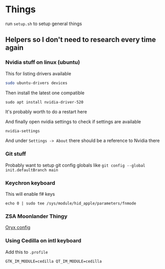 # Things

run `setup.sh` to setup general things

## Helpers so I don't need to research every time again

### Nvidia stuff on linux (ubuntu)

This for listing drivers available
```sh
sudo ubuntu-drivers devices
```

Then install the latest one compatible
```
sudo apt install nvidia-driver-520
```

It's probably worth to do a restart here

And finally open nvidia settings to check if settings are available
```sh
nvidia-settings
```

And under `Settings -> About` there should be a reference to Nvidia there

### Git stuff

Probably want to setup git config globals like `git config --global init.defaultBranch main`

### Keychron keyboard

This will enable f# keys
```
echo 0 | sudo tee /sys/module/hid_apple/parameters/fnmode
```

### ZSA Moonlander Thingy

[Oryx config](https://configure.zsa.io/moonlander/layouts/DNyab/latest/0)

### Using Cedilla on intl keyboard

Add this to `.profile`
```
GTK_IM_MODULE=cedilla QT_IM_MODULE=cedilla
```
